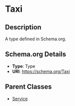 # Taxi

## Description
A type defined in Schema.org.

## Schema.org Details
- **Type**: Type
- **URI**: https://schema.org/Taxi

## Parent Classes
- [Service](../Service.md)

